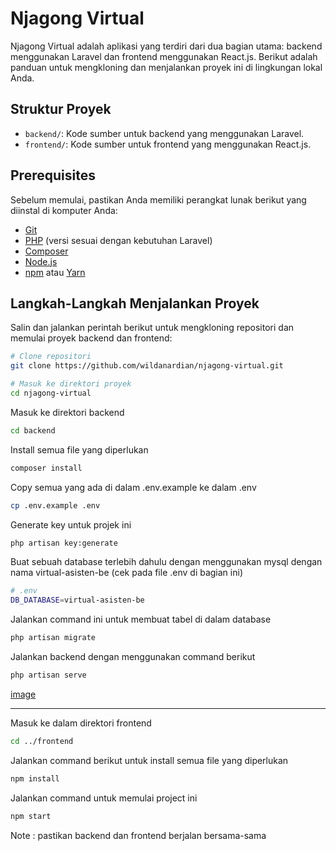 # Njagong Virtual

Njagong Virtual adalah aplikasi yang terdiri dari dua bagian utama: backend menggunakan Laravel dan frontend menggunakan React.js. Berikut adalah panduan untuk mengkloning dan menjalankan proyek ini di lingkungan lokal Anda.

## Struktur Proyek

- `backend/`: Kode sumber untuk backend yang menggunakan Laravel.
- `frontend/`: Kode sumber untuk frontend yang menggunakan React.js.

## Prerequisites

Sebelum memulai, pastikan Anda memiliki perangkat lunak berikut yang diinstal di komputer Anda:

- [Git](https://git-scm.com/)
- [PHP](https://www.php.net/) (versi sesuai dengan kebutuhan Laravel)
- [Composer](https://getcomposer.org/)
- [Node.js](https://nodejs.org/)
- [npm](https://www.npmjs.com/) atau [Yarn](https://yarnpkg.com/)

## Langkah-Langkah Menjalankan Proyek

Salin dan jalankan perintah berikut untuk mengkloning repositori dan memulai proyek backend dan frontend:

```bash
# Clone repositori
git clone https://github.com/wildanardian/njagong-virtual.git
```

```bash
# Masuk ke direktori proyek
cd njagong-virtual
```

Masuk ke direktori backend
```bash
cd backend
```

Install semua file yang diperlukan
```bash
composer install
```

Copy semua yang ada di dalam .env.example ke dalam .env
```bash
cp .env.example .env
```
Generate key untuk projek ini
```bash
php artisan key:generate
```

Buat sebuah database terlebih dahulu dengan menggunakan mysql dengan nama virtual-asisten-be (cek pada file .env di bagian ini)
```bash
# .env
DB_DATABASE=virtual-asisten-be
```
Jalankan command ini untuk membuat tabel di dalam database
```bash
php artisan migrate
```

Jalankan backend dengan menggunakan command berikut
```bash
php artisan serve
```
[image](https://github.com/user-attachments/assets/c899f3b6-b2ff-45d5-95c3-94190c2d0ce4)


-------------------------------------------------------

Masuk ke dalam direktori frontend
```bash
cd ../frontend
```

Jalankan command berikut untuk install semua file yang diperlukan
```bash
npm install
```
Jalankan command untuk memulai project ini
```bash
npm start
```
Note : pastikan backend dan frontend berjalan bersama-sama
